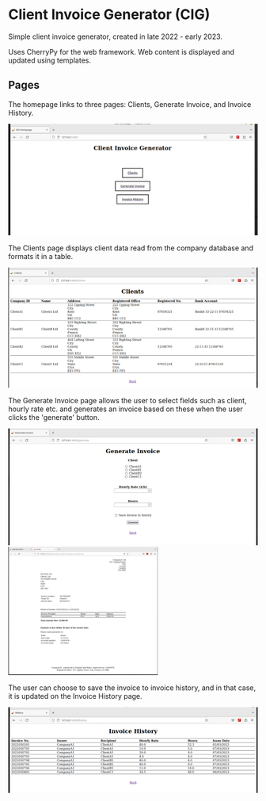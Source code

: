 # Client Invoice Generator (CIG)
Simple client invoice generator, created in late 2022 - early 2023.

Uses CherryPy for the web framework. Web content is displayed and updated using templates.

## Pages
The homepage links to three pages: Clients, Generate Invoice, and Invoice History.

![Homepage](/images/homepage_1.png "Homepage")

The Clients page displays client data read from the company database and formats it in a table. 

![Clients Page](/images/clientspage.png "Clients Page")

The Generate Invoice page allows the user to select fields such as client, hourly rate etc. and generates an invoice based on these when the user clicks the 'generate' button.

![Generate Invoice](/images/generateinvoice.png "Generate Invoice Page")
<img src="/images/invoiceexample.png" alt="Example of a Generated Invoice" title="Example of a Generated Invoice" width="60%"/>

The user can choose to save the invoice to invoice history, and in that case, it is updated on the Invoice History page.

![Invoice History Page](/images/invoicehistory.png "Invoice History Page")

